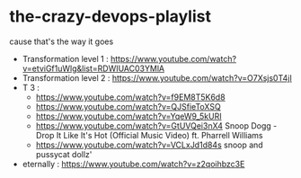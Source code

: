 # the-crazy-devops-playlist

cause that's the way it goes

* Transformation level 1 : https://www.youtube.com/watch?v=etviGf1uWlg&list=RDWIUAC03YMlA
* Transformation level 2 : https://www.youtube.com/watch?v=O7Xsjs0T4jI
* T 3 : 
  * https://www.youtube.com/watch?v=f9EM8T5K6d8
  * https://www.youtube.com/watch?v=QJSfieToXSQ
  * https://www.youtube.com/watch?v=YqeW9_5kURI
  * https://www.youtube.com/watch?v=GtUVQei3nX4 Snoop Dogg - Drop It Like It's Hot (Official Music Video) ft. Pharrell Williams
  * https://www.youtube.com/watch?v=VCLxJd1d84s snoop and pussycat dollz'
* eternally : https://www.youtube.com/watch?v=z2qoihbzc3E

